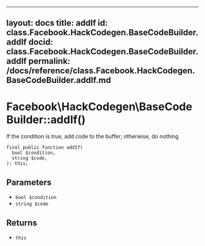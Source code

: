 
***

layout: docs
title: addIf
id: class.Facebook.HackCodegen.BaseCodeBuilder.addIf
docid: class.Facebook.HackCodegen.BaseCodeBuilder.addIf
permalink: /docs/reference/class.Facebook.HackCodegen.BaseCodeBuilder.addIf.md
---







# Facebook\\HackCodegen\\BaseCodeBuilder::addIf()




If the condition is true, add code to the buffer; otherwise, do nothing




``` Hack
final public function addIf(
  bool $condition,
  string $code,
): this;
```




## Parameters




+ ` bool $condition `
+ ` string $code `




## Returns




* ` this `